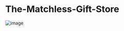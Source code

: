 # The-Matchless-Gift-Store
![image](https://github.com/user-attachments/assets/c3b2dc16-3e72-4c25-98eb-45fee19b288a)
